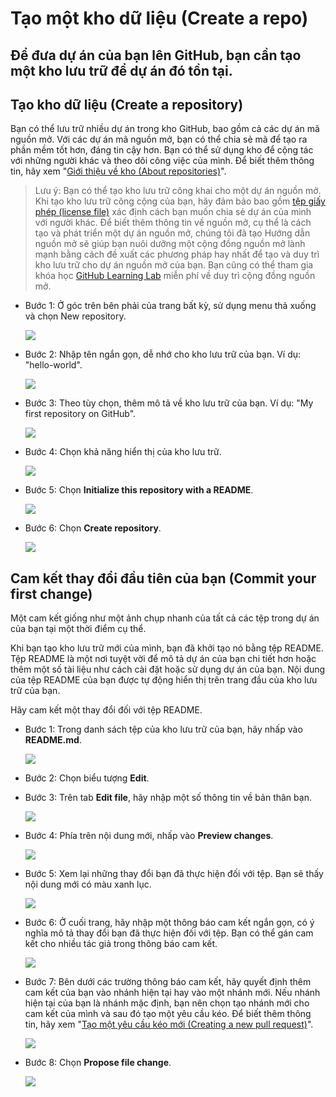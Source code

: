 # **Tạo một kho dữ liệu (Create a repo)**
## Để đưa dự án của bạn lên GitHub, bạn cần tạo một kho lưu trữ để dự án đó tồn tại.
## **Tạo kho dữ liệu (Create a repository)**
Bạn có thể lưu trữ nhiều dự án trong kho GitHub, bao gồm cả các dự án mã nguồn mở. Với các dự án mã nguồn mở, bạn có thể chia sẻ mã để tạo ra phần mềm tốt hơn, đáng tin cậy hơn. Bạn có thể sử dụng kho để cộng tác với những người khác và theo dõi công việc của mình. Để biết thêm thông tin, hãy xem "[Giới thiệu về kho (About repositories)](https://docs.github.com/en/repositories/creating-and-managing-repositories/about-repositories)".

>Lưu ý: Bạn có thể tạo kho lưu trữ công khai cho một dự án nguồn mở. Khi tạo kho lưu trữ công cộng của bạn, hãy đảm bảo bao gồm [tệp giấy phép (license file)](https://choosealicense.com/) xác định cách bạn muốn chia sẻ dự án của mình với người khác. Để biết thêm thông tin về nguồn mở, cụ thể là cách tạo và phát triển một dự án nguồn mở, chúng tôi đã tạo Hướng dẫn nguồn mở sẽ giúp bạn nuôi dưỡng một cộng đồng nguồn mở lành mạnh bằng cách đề xuất các phương pháp hay nhất để tạo và duy trì kho lưu trữ cho dự án nguồn mở của bạn. Bạn cũng có thể tham gia khóa học [GitHub Learning Lab](https://lab.github.com/) miễn phí về duy trì cộng đồng nguồn mở.
- Bước 1: Ở góc trên bên phải của trang bất kỳ, sử dụng menu thả xuống và chọn New repository.

    ![](./images/new-repository.png)

- Bước 2: Nhập tên ngắn gọn, dễ nhớ cho kho lưu trữ của bạn. Ví dụ: "hello-world".

    ![](./images/hello-world.PNG)

- Bước 3: Theo tùy chọn, thêm mô tả về kho lưu trữ của bạn. Ví dụ: "My first repository on GitHub".

    ![](./images/my-first-repo.PNG)

- Bước 4: Chọn khả năng hiển thị của kho lưu trữ.

    ![](./images/visibility.PNG)

- Bước 5: Chọn **Initialize this repository with a README**.

    ![](./images/Initialize-this-repository-with-a-readme.PNG)

- Bước 6: Chọn **Create repository**.

    ![](./images/create-repo.PNG)

## **Cam kết thay đổi đầu tiên của bạn (Commit your first change)**
Một cam kết giống như một ảnh chụp nhanh của tất cả các tệp trong dự án của bạn tại một thời điểm cụ thể.

Khi bạn tạo kho lưu trữ mới của mình, bạn đã khởi tạo nó bằng tệp README. Tệp README là một nơi tuyệt vời để mô tả dự án của bạn chi tiết hơn hoặc thêm một số tài liệu như cách cài đặt hoặc sử dụng dự án của bạn. Nội dung của tệp README của bạn được tự động hiển thị trên trang đầu của kho lưu trữ của bạn.

Hãy cam kết một thay đổi đối với tệp README.

- Bước 1: Trong danh sách tệp của kho lưu trữ của bạn, hãy nhấp vào **README.md**.

    ![](./images/readme.PNG)

- Bước 2: Chọn biểu tượng **Edit**.
- Bước 3: Trên tab **Edit file**, hãy nhập một số thông tin về bản thân bạn.

    ![](./images/edit-file.PNG)

- Bước 4: Phía trên nội dung mới, nhấp vào **Preview changes**.

    ![](./images/preview-changes.PNG)

- Bước 5: Xem lại những thay đổi bạn đã thực hiện đối với tệp. Bạn sẽ thấy nội dung mới có màu xanh lục.

    ![](./images/review.PNG)

- Bước 6: Ở cuối trang, hãy nhập một thông báo cam kết ngắn gọn, có ý nghĩa mô tả thay đổi bạn đã thực hiện đối với tệp. Bạn có thể gán cam kết cho nhiều tác giả trong thông báo cam kết.

    ![](./images/commit-changes-1.PNG)

- Bước 7: Bên dưới các trường thông báo cam kết, hãy quyết định thêm cam kết của bạn vào nhánh hiện tại hay vào một nhánh mới. Nếu nhánh hiện tại của bạn là nhánh mặc định, bạn nên chọn tạo nhánh mới cho cam kết của mình và sau đó tạo một yêu cầu kéo. Để biết thêm thông tin, hãy xem "[Tạo một yêu cầu kéo mới (Creating a new pull request)](https://docs.github.com/en/pull-requests/collaborating-with-pull-requests/proposing-changes-to-your-work-with-pull-requests/creating-a-pull-request)".

    ![](./images/new-branch.PNG)

- Bước 8: Chọn **Propose file change**.

    ![](./images/propose-file-change.PNG)
    